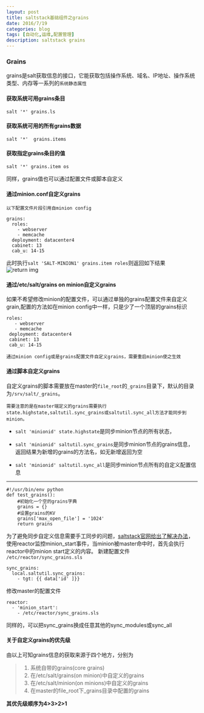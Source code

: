 ```yaml
---
layout: post
title: saltstack基础组件之grains
date: 2016/7/19
categories: blog
tags: [自动化,运维,配置管理]
description: saltstack grains
---
```



###  Grains

grains是salt获取信息的接口，它能获取包括操作系统、域名、IP地址、操作系统类型、内存等一系列的`系统静态属性`

#### 获取系统可用grains条目
	salt '*' grains.ls

#### 获取系统可用的所有grains数据
	salt '*'  grains.items

#### 获取指定grains条目的值
	salt '*' grains.item os

同样，grains值也可以通过配置文件或脚本自定义

#### 通过minion.conf自定义grains

`以下配置文件片段引用自minion config`

	grains:
      roles:
        - webserver
        - memcache
      deployment: datacenter4
      cabinet: 13
      cab_u: 14-15

此时执行`salt 'SALT-MINION1' grains.item roles`则返回如下结果
![return img](http://7xweaf.com1.z0.glb.clouddn.com/grains-roles.jpg)

#### 通过/etc/salt/grains on minion自定义grains

如果不希望修改minion的配置文件，可以通过单独的grains配置文件来自定义grain,配置的方法如在minion config中一样，只是少了一个顶层的grains标识

	roles:
	   - webserver
	   - memcache
	 deployment: datacenter4
	 cabinet: 13
	 cab_u: 14-15

`通过minion config或是grains配置文件自定义grains，需要重启minion使之生效`

#### 通过脚本自定义grains

自定义grains的脚本需要放在master的`file_root`的`_grains`目录下，默认的目录为`/srv/salt/_grains`。

`需要注意的是在master端定义的grains需要执行state.highstate,saltutil.sync_grains或saltutil.sync_all方法才能同步到minion。`

+ `salt 'minionid' state.highstate`是同步minion节点的所有状态，

+ `salt 'minionid' saltutil.sync_grains`是同步minion节点的grains信息，返回结果为新增的grains的方法名，如无新增返回为空

+ `salt 'minionid' saltutil.sync_all`是同步minion节点所有的自定义配置信息

---
	#!/usr/bin/env python
	def test_grains():
		#初始化一个空的grains字典
	    grains = {}
	    #设置grains的KV
	    grains['max_open_file'] = '1024'
	    return grains

为了避免同步自定义信息需要手工同步的问题，[saltstack官网给出了解决办法](https://docs.saltstack.com/en/latest/topics/reactor/index.html#syncing-custom-types-on-minion-start)，使用reactor监控minion_start事件，当minion被master命中时，首先会执行reactor中的minion start定义的内容。
新建配置文件 `/etc/reactor/sync_grains.sls`

	sync_grains:
	  local.saltutil.sync_grains:
	    - tgt: {{ data['id' ]}}

修改master的配置文件

	reactor:
	  - 'minion_start':
	    - /etc/reactor/sync_grains.sls

同样的，可以把sync_grains换成任意其他的sync_modules或sync_all

#### 关于自定义grains的优先级
由以上可知grains信息的获取来源于四个地方，分别为

>1. 系统自带的grains(core grains)
>2. 在/etc/salt/grains(on minion)中自定义的grains
>3. 在/etc/salt/minion(on minions)中自定义的grains
>4. 在master的file_root下_grains目录中配置的grains

 **其优先级顺序为4>3>2>1**
